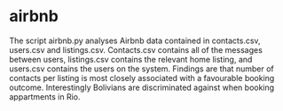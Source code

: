 # airbnb

The script airbnb.py analyses Airbnb data contained in contacts.csv, users.csv and listings.csv. Contacts.csv contains all of the messages between users, listings.csv contains the relevant home listing, and users.csv contains the users on the system. Findings are that number of contacts per listing is most closely associated with a favourable booking outcome. Interestingly Bolivians are discriminated against when booking appartments in Rio. 

 
